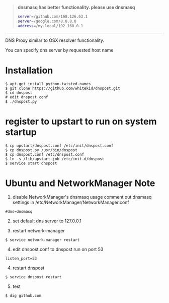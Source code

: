 > **dnsmasq has better functionality. please use dnsmasq**
> 
> ```sh
> server=/github.com/168.126.63.1
> server=/google.com/8.8.8.8
> address=/my.local/192.168.0.1
> ```
> 

----
DNS Proxy similar to OSX resolver functionality.

You can specify dns server by requested host name

Installation
============
```
$ apt-get install python-twisted-names
$ git clone https://github.com/whitekid/dnspost.git
$ cd dnspost
# edit dnspost.conf
$ ./dnspost.py
```

register to upstart to run on system startup
============================================
```
$ cp upstart/dnspost.conf /etc/init/dnspost.conf
$ cp dnspost.py /usr/bin/dnspost
$ cp dnspost.conf /etc/dnspost.conf
$ ln -s /lib/upstart-job /etc/init.d/dnspost
$ service start dnspost
```

Ubuntu and NetworkManager Note
==============================
1. disable NetworkManager's dnsmasq usage
comment out dnsmasq settings in /etc/NetworkManager/NetworkManager.conf
```
#dns=dnsmasq
```

2. set default dns server to 127.0.0.1

3. restart network-manager
```
$ service network-manager restart
```

4. edit dnspost.conf to dnspost run on port 53
```
listen_port=53
```

4. restart dnspost
```
$ service dnspost restart
```

5. test
```
$ dig github.com
```